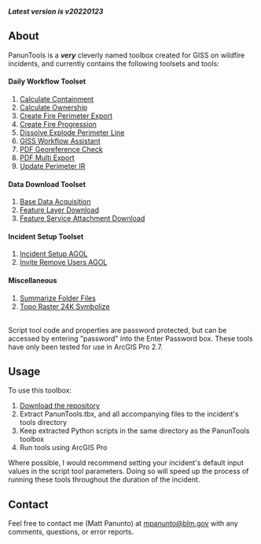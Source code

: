 ***Latest version is v20220123***

## About

PanunTools is a ***very*** cleverly named toolbox created for GISS on wildfire incidents, and currently contains the following toolsets and tools:

#### Daily Workflow Toolset
1. [Calculate Containment](docs/README_CalculateContainment.md)
2. [Calculate Ownership](docs/README_CalculateOwnership.md)
3. [Create Fire Perimeter Export](docs/README_CreateFirePerimeterExport.md)
4. [Create Fire Progression](docs/README_CreateFireProgression.md)
5. [Dissolve Explode Perimeter Line](docs/README_DissolveExplodePerimeterLine.md)
6. [GISS Workflow Assistant](docs/README_GISSWorkflowAssistant.md)
7. [PDF Georeference Check](docs/README_PDFGeoreferenceCheck.md)
8. [PDF Multi Export](docs/README_PDFMultiExport.md)
9. [Update Perimeter IR](docs/README_UpdatePerimeterIR.md)

#### Data Download Toolset
1. [Base Data Acquisition](docs/README_BaseDataAcquisition.md)
2. [Feature Layer Download](docs/README_FeatureLayerDownload.md)
3. [Feature Service Attachment Download](docs/README_FeatureServiceAttachmentDownload.md)

#### Incident Setup Toolset
1. [Incident Setup AGOL](docs/README_IncidentSetupAGOL.md)
2. [Invite Remove Users AGOL](docs/README_InviteRemoveUsersAGOL.md)

#### Miscellaneous
1. [Summarize Folder Files](docs/README_SummarizeFolderFiles.md)
2. [Topo Raster 24K Symbolize](docs/README_TopoRaster24KSymbolize.md)

\
Script tool code and properties are password protected, but can be accessed by entering "password" into the Enter Password box. These tools have only been tested for use in ArcGIS Pro 2.7.

## Usage

To use this toolbox:
1. [Download the repository](https://github.com/mpanunto/PanunTools/archive/refs/heads/main.zip)
2. Extract PanunTools.tbx, and all accompanying files to the incident's tools directory
3. Keep extracted Python scripts in the same directory as the PanunTools toolbox
4. Run tools using ArcGIS Pro

Where possible, I would recommend setting your incident's default input values in the script tool parameters. Doing so will speed up the process of running these tools throughout the duration of the incident.

## Contact
Feel free to contact me (Matt Panunto) at mpanunto@blm.gov with any comments, questions, or error reports.
